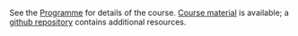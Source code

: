 See the [Programme](http://www.huber.embl.de/csama/programme/) for
details of the course. [Course material](/help/course-materials/) is
available; a
[github repository](https://github.com/Bioconductor/CSAMA2015)
contains additional resources.
